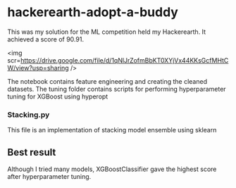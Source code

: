 # hackerearth-adopt-a-buddy

This was my solution for the ML competition held my Hackerearth.
It achieved a score of 90.91.


<img scr=https://drive.google.com/file/d/1qNlJrZofmBbKT0XYjVx44KKsGcfMHtCW/view?usp=sharing />


The notebook contains feature engineering and creating the cleaned datasets.
The tuning folder contains scripts for performing hyperparameter tuning for XGBoost using hyperopt

### Stacking.py
This file is an implementation of stacking model ensemble using sklearn

## Best result
Although I tried many models, XGBoostClassifier gave the highest score after hyperparameter tuning.
